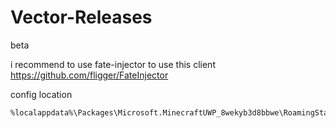 # Vector-Releases

beta

i recommend to use fate-injector to use this client
https://github.com/fligger/FateInjector

config location
```
%localappdata%\Packages\Microsoft.MinecraftUWP_8wekyb3d8bbwe\RoamingState\Vector\config
```
